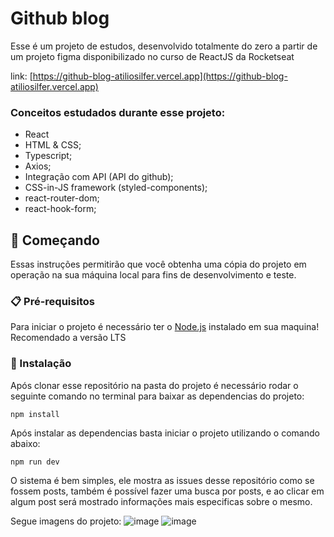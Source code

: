 # Github blog

Esse é um projeto de estudos, desenvolvido totalmente do zero a partir de um projeto figma disponibilizado no curso de ReactJS da Rocketseat

link: [https://github-blog-atiliosilfer.vercel.app](https://github-blog-atiliosilfer.vercel.app)

### Conceitos estudados durante esse projeto:
 - React
 - HTML & CSS;
 - Typescript;
 - Axios;
 - Integração com API (API do github);
 - CSS-in-JS framework (styled-components);
 - react-router-dom;
 - react-hook-form;

## 🚀 Começando

Essas instruções permitirão que você obtenha uma cópia do projeto em operação na sua máquina local para fins de desenvolvimento e teste.

### 📋 Pré-requisitos

Para iniciar o projeto é necessário ter o [Node.js](https://nodejs.org/en) instalado em sua maquina! Recomendado a versão LTS

### 🔧 Instalação

Após clonar esse repositório na pasta do projeto é necessário rodar o seguinte comando no terminal para baixar as dependencias do projeto:

```
npm install
```

Após instalar as dependencias basta iniciar o projeto utilizando o comando abaixo:

```
npm run dev
```

O sistema é bem simples, ele mostra as issues desse repositório como se fossem posts, também é possível fazer uma busca por posts, e ao clicar em algum post será mostrado informações mais especificas sobre o mesmo.

Segue imagens do projeto:
![image](https://github.com/atiliosilfer/github-blog/assets/42559266/1d5d8dd7-53b5-4653-91ba-97d26d21ce6a)
![image](https://github.com/atiliosilfer/github-blog/assets/42559266/a4bff47d-8c51-4603-8cb8-3818ce5698e7)
